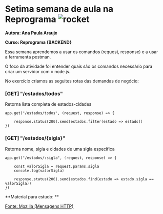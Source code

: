 # Setima semana de aula na Reprograma ![rocket](https://github.githubassets.com/images/icons/emoji/unicode/1f680.png)

**Autora: Ana Paula Araujo**

**Curso: Reprograma {BACKEND}**

Essa semana aprendemos a usar os comandos (request, response) e a usar a ferramenta postman.

O foco da atividade foi entender quais são os comandos necessário para criar um servidor com o node.js.

No exercício criamos as seguites rotas das demandas de negócio:

### [GET] "/estados/todos"

Retorna lista completa de estados-cidades

```
app.get("/estados/todos", (request, response) => {

    response.status(200).send(estados.filter(estado => estado))
})

```

### [GET] "/estados/{sigla}"

Retorna nome, sigla e cidades de uma sigla especifica

```
app.get("/estados/:sigla", (request, response) => {

    const valorSigla = request.params.sigla
    console.log(valorSigla)

    response.status(200).send(estados.find(estado => estado.sigla == valorSigla))
})
```

**Material para estudo: **

[Fonte: Mozilla (Mensagens HTTP)](https://developer.mozilla.org/pt-BR/docs/Web/HTTP/Messages)

